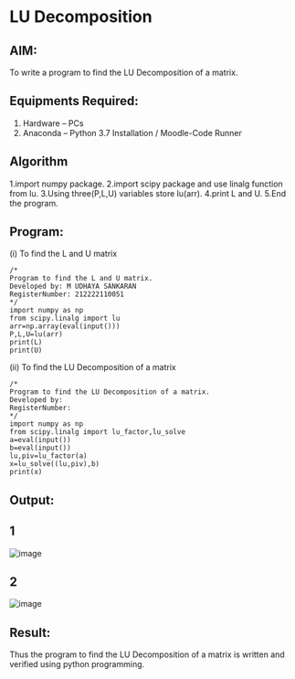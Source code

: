 # LU Decomposition 

## AIM:
To write a program to find the LU Decomposition of a matrix.

## Equipments Required:
1. Hardware – PCs
2. Anaconda – Python 3.7 Installation / Moodle-Code Runner

## Algorithm
1.import numpy package.
2.import scipy package and use linalg function from lu.
3.Using three(P,L,U) variables store lu(arr).
4.print L and U.
5.End the program.

## Program:
(i) To find the L and U matrix
```
/*
Program to find the L and U matrix.
Developed by: M UDHAYA SANKARAN 
RegisterNumber: 212222110051
*/
import numpy as np
from scipy.linalg import lu
arr=np.array(eval(input()))
P,L,U=lu(arr)
print(L)
print(U)
```
(ii) To find the LU Decomposition of a matrix
```
/*
Program to find the LU Decomposition of a matrix.
Developed by: 
RegisterNumber: 
*/
import numpy as np
from scipy.linalg import lu_factor,lu_solve
a=eval(input())
b=eval(input())
lu,piv=lu_factor(a)
x=lu_solve((lu,piv),b)
print(x)
```

## Output:
## 1
![image](https://github.com/Udhayasankaran04/LU-Decomposition/assets/119393933/24605809-538a-460a-94ec-1947ed069079)

## 2
![image](https://github.com/Udhayasankaran04/LU-Decomposition/assets/119393933/64d382d5-c59c-43f2-aecf-d7d5300558d1)

## Result:
Thus the program to find the LU Decomposition of a matrix is written and verified using python programming.
